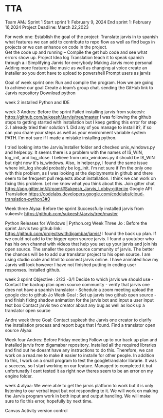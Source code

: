 # TTA
Team AMJ Sprint 1
Start sprint 1: February 9, 2024
End sprint 1: February 16,2024
Project Deadline: March 22,2023 

For week one: 
Establish the goal of the project:  Translate jarvis in to spanish 
what features we can add to contribute to repo flow as well as find bugs in projects or we can enhance on code in the project.  
Get the code up and running – Compile the get hub code and see what errors show up. 
Project Idea log 
Translation teach it to speak spanish through a.i 
Simplifying Jarvis for everybody
Making Jarvis more personal 
Adding more features like music as well as changing ai voice 
create an installer so you dont have to upload to powershell
Prompt users as jarvis 

					
Goal of week sprint one:  Run and compile the program. 
How we are going to achieve our goal
Create a team’s group chat.
 sending the GitHub link to Jarvis repository 
Download python


week 2
installed Python and IDE

week 3  Andres: Before the sprint 
Failed installing jarvis from sukeesh: https://github.com/sukeesh/Jarvis/tree/master
I was following the github steps to getting started with installation but I keep getting this error for step 2. I already tried their solution 1. Did any of you manage to install it?, if so can you share your steps as well as your environment variable system PATH. I'm not sure if I made a mistake installing python.
 

I tried looking into the Jarvis/Installer folder and checked unix_windows.py and helper.py. It seems there is a problem with the names of IS_WIN, log_init, and log_close. I believe from unix_windows.py it should be IS_WIN but right now it's is_windows. Also, in helper.py, I found the same issue where init_log should probably be log_init. I'm not sure if I'm the only one with this problem, as I was looking at the deployments in github and there seem to be frequent pull requests about installation. I think we can work on fixing this problem. Let me know what you think about this.
 Join gitter chat https://app.gitter.im/#/room/#Sukeesh_Jarvis_Lobby:gitter.im
Google API Translation https://codelabs.developers.google.com/codelabs/cloud-translation-python3#0

Week three Alyaa:  Before the sprint 
Successfully installed jarvis from sukeesh: https://github.com/sukeesh/Jarvis/tree/master

Python Releases for Windows | Python.org
Week Three Jo : Before the sprint 
Jarvis two github link: https://github.com/projectswithdigambar/jarvis/
I  found the back up plan.  If we could not add to the bigger open source jarvis.  I found a youtuber who has his own channel with videos that help you set up your jarvis and join his open source.  The smaller the open source community of jarvis. The better the chances will be to add our translator project to his open source. I am using studio code and html to connect jarvis online. I have animated how my Jarvis will look however I have not finished putting in coding user responses. Installed github.

 week 3  sprint Objective : 2/23 -3/1
Decide to which jarvis we should use -
     Contact the backup plan open source community -
    verify that jarvis one does not have a spanish translator -
Schedule a zoom meeting
upload the google doc to github
Jo Week Goal : Set up jarvis two github open source - and finish fixing shadow  animation for  the jarvis bot and input a user input text box 
Contact jarvis two creator about any bug as well as look up a translator open source  

Andre week three Goal: Contact supkesh the Jarvis one creator to clarify the installation process and report bugs that I found. Find a translator open source 
Alyaa:

Week four Andres: Before Friday meeting
Follow up to our back up plan and installed jarvis from digamabar repository. Installed all the required libraries and find out he doesnt have any instructions to do this. Therefore, we can work on a read.me to make it easier to installe for other people. In addition to this, I work on a small program to test the googletranslator librarie. It was a success, so I start working on our feature. Managed to completed it but unfortunatly I cant tested it as right now theres seem to be an error on my engine folder. 


week 4 alyaa: 
We were able to get the jarvis platform to work but it is only listening to our verbal input but not responding to it. We will work on making the Jarvis program work in both input and output handling. We will make sure to fix this error, hopefully by next time.
   
Canvas Activity version control			
